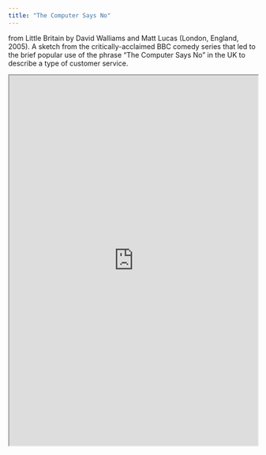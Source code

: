 ```yaml
---
title: "The Computer Says No"
---
```


from Little Britain by David Walliams and Matt Lucas (London, England, 2005). A sketch from the critically-acclaimed BBC comedy series that led to the brief popular use of the phrase “The Computer Says No” in the UK to describe a type of customer service.

<iframe height="750" width="100%" src="https://ewelton.github.io/ktest/wiki.html#The%20Computer%20Says%20No"></iframe>
